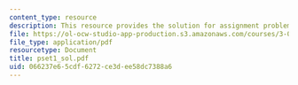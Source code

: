 ```yaml
---
content_type: resource
description: This resource provides the solution for assignment problem set 1.
file: https://ol-ocw-studio-app-production.s3.amazonaws.com/courses/3-034-organic-biomaterials-chemistry-fall-2005/066237e65cdf6272ce3dee58dc7388a6_pset1_sol.pdf
file_type: application/pdf
resourcetype: Document
title: pset1_sol.pdf
uid: 066237e6-5cdf-6272-ce3d-ee58dc7388a6
---
```

